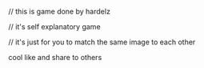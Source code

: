 // this is game done by hardelz

// it's self explanatory game 

// it's just for you to match the same image to each other 


cool 
like and share to others